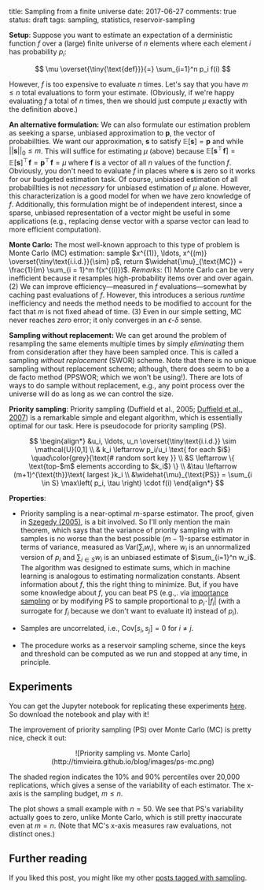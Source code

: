 title: Sampling from a finite universe
date: 2017-06-27
comments: true
status: draft
tags: sampling, statistics, reservoir-sampling


<style>
.toggle-button {
    background-color: #555555;
    border: none;
    color: white;
    padding: 10px 15px;
    border-radius: 6px;
    text-align: center;
    text-decoration: none;
    display: inline-block;
    font-size: 16px;
    cursor: pointer;
}
.derivation {
  background-color: #f2f2f2;
  border: thin solid #ddd;
  padding: 10px;
  margin-bottom: 10px;
}
</style>
<script>
// workaround for when markdown/mathjax gets confused by the
// javascript dollar function.
function toggle(x) { $(x).toggle(); }
</script>


**Setup**: Suppose you want to estimate an expectation of a derministic function
$f$ over a (large) finite universe of $n$ elements where each element $i$ has
probability $p_i$:

$$
\mu \overset{\tiny{\text{def}}}{=} \sum_{i=1}^n p_i f(i)
$$

However, $f$ is too expensive to evaluate $n$ times. Let's say that you have $m
\le n$ total evaluations to form your estimate. (Obviously, if we're happy
evaluating $f$ a total of $n$ times, then we should just compute $\mu$ exactly
with the definition above.)

<!--
**Why I'm writing this post**: Monte Carlo is often used in designing algorithms
as a means to cheaply approximate intermediate expectations, think of stochastic
gradient descent as a prime example. However, in many cases, we have a *finite*
universe, i.e., we *could* enumerate all elements, but it's just inefficient to
do so. In other words, sampling is merely a choice made by the algorithm
designer, not a fundamental property of the environment, as it is typically in
statistics. What can we do to improve estimation in this special setting? I
won't get into bigger questions of how to design these algorithms, instead I'll
focus on this specific type of estimation problem.
-->

**An alternative formulation:** We can also formulate our estimation problem as
seeking a sparse, unbiased approximation to $\boldsymbol{p}$, the vector of
probabillties. We want our approximation, $\boldsymbol{s}$ to satisfy
$\mathbb{E}[\boldsymbol{s}] = \boldsymbol{p}$ and while $|| \boldsymbol{s} ||_0
\le m$. This will suffice for estimating $\mu$ (above) because
$\mathbb{E}[\boldsymbol{s}^\top\! \boldsymbol{f}] =
\mathbb{E}[\boldsymbol{s}]^\top\! \boldsymbol{f} = \boldsymbol{p}^\top\!
\boldsymbol{f} = \mu$ where $\boldsymbol{f}$ is a vector of all $n$ values of
the function $f$. Obviously, you don't need to evaluate $f$ in places where
$\boldsymbol{s}$ is zero so it works for our budgeted estimation task. Of
course, unbiased estimation of all probabillties is not *necessary* for unbiased
estimation of $\mu$ alone. However, this characterization is a good model for
when we have zero knowledge of $f$. Additionally, this formulation might be of
independent interest, since a sparse, unbiased representation of a vector might
be useful in some applications (e.g., replacing dense vector with a sparse
vector can lead to more efficient computation).

**Monte Carlo:** The most well-known approach to this type of problem is Monte
Carlo (MC) estimation: sample $x^{(1)}, \ldots, x^{(m)}
\overset{\tiny\text{i.i.d.}}{\sim} p$, return $\widehat{\mu}_{\text{MC}} =
\frac{1}{m} \sum_{i = 1}^m f(x^{(i)})$. *Remarks*: (1) Monte Carlo can be very
inefficient because it resamples high-probability items over and over again. (2)
We can improve efficiency&mdash;measured in $f$ evaluations&mdash;somewhat by
caching past evaluations of $f$. However, this introduces a serious *runtime*
inefficiency and needs the method needs to be modified to account for the fact
that $m$ is not fixed ahead of time. (3) Even in our simple setting, MC never
reaches *zero* error; it only converges in an $\epsilon$-$\delta$ sense.

<!---
Remarks

 - We saw a similar problem where we kept sampling the same individuals over and
   over again in my
   [sqrt-biased sampling post](http://timvieira.github.io/blog/post/2016/06/28/sqrt-biased-sampling/).

 - My new nitpick (i.e., when I'm reviewer 2): don't say your samples go in a
   *set* unless you want duplicates to go away (or you know what you're
   doing). I've seen so many people make this little error. Just say the samples
   go in a bag, multiset, list, collection, etc. and probably stay away from curly
   braces.
-->

**Sampling without replacement:** We can get around the problem of resampling
the same elements multiple times by simply *eliminating* them from consideration
after they have been sampled once. This is called a sampling *without
replacement* (SWOR) scheme. Note that there is no unique sampling without
replacement scheme; although, there does seem to be a de facto method (PPSWOR;
which we won't be using!). There are lots of ways to do sample without
replacement, e.g., any point process over the universe will do as long as we can
control the size.


**Priority sampling**: Priority sampling (Duffield et al., 2005;
[Duffield et al., 2007](http://nickduffield.net/download/papers/priority.pdf))
is a remarkable simple and elegant algorithm, which is essentially optimal for
our task. Here is pseudocode for priority sampling (PS).

$$
\begin{align*}
&u_i, \ldots, u_n \overset{\tiny\text{i.i.d.}} \sim \mathcal{U}(0,1] \\
& k_i \leftarrow p_i/u_i \text{ for each $i$} \quad\color{grey}{\text{# random sort key }} \\
&S \leftarrow \{ \text{top-$m$ elements according to $k_i$} \} \\
&\tau \leftarrow (m+1)^{\text{th}}\text{ largest }k_i \\
&\widehat{\mu}_{\text{PS}} = \sum_{i \in S} \max\left( p_i, \tau \right) \cdot f(i)
\end{align*}
$$


**Properties**:

 - Priority sampling is a near-optimal $m$-sparse estimator. The proof, given in
   [Szegedy (2005)](https://www.cs.rutgers.edu/~szegedy/PUBLICATIONS/full1.pdf),
   is a bit involved. So I'll only mention the main theorem, which says that the
   variance of priority sampling with $m$ samples is no worse than the best
   possible $(m-1)$-sparse estimator in terms of variance, measured as
   $\textrm{Var}(\sum_i w_i)$, where $w_i$ is an unnormalized version of $p_i$
   and $\sum_{i \in S} w_i$ is an unbiased estimate of $\sum_{i=1}^n w_i$. The
   algorithm was designed to estimate sums, which in machine learning is
   analogous to estimating normalization constants. Absent information about
   $f$, this the right thing to minimize. But, if you have some knowledge about
   $f$, you can beat PS (e.g.,. via
   [importance sampling](http://timvieira.github.io/blog/post/2016/05/28/the-optimal-proposal-distribution-is-not-p/)
   or by modifying PS to sample proportional to $p_i \!\cdot\! |f_i|$ (with a
   surrogate for $f_i$ because we don't want to evaluate it) instead of $p_i$).

 - Samples are uncorrelated, i.e., $\textrm{Cov}[s_i, s_j] = 0$ for $i \ne j$.

 - The procedure works as a reservoir sampling scheme, since the keys and
   threshold can be computed as we run and stopped at any time, in principle.


## Experiments

You can get the Jupyter notebook for replicating these experiments
[here](https://github.com/timvieira/blog/blob/master/content/notebook/Priority%20Sampling.ipynb).
So download the notebook and play with it!

The improvement of priority sampling (PS) over Monte Carlo (MC) is pretty nice,
check it out:

<center>
![Priority sampling vs. Monte Carlo](http://timvieira.github.io/blog/images/ps-mc.png)
</center>

The shaded region indicates the 10% and 90% percentiles over 20,000
replications, which gives a sense of the variability of each estimator. The
x-axis is the sampling budget, $m \le n$.

The plot shows a small example with $n=50$. We see that PS's variability
actually goes to zero, unlike Monte Carlo, which is still pretty inaccurate even
at $m=n$. (Note that MC's x-axis measures raw evaluations, not distinct ones.)



## Further reading

If you liked this post, you might like my other
[posts tagged with sampling](http://timvieira.github.io/blog/tag/sampling.html).
